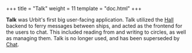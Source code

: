 +++
title = "Talk"
weight = 11
template = "doc.html"
+++

**Talk** was Urbit's first big user-facing application. Talk utilized the [Hall](../hall) backend to ferry messages between ships, and acted as the frontend for the users to chat. This included reading from and writing to circles, as well as managing them. Talk is no longer used, and has been superseded by [Chat](../chat).
